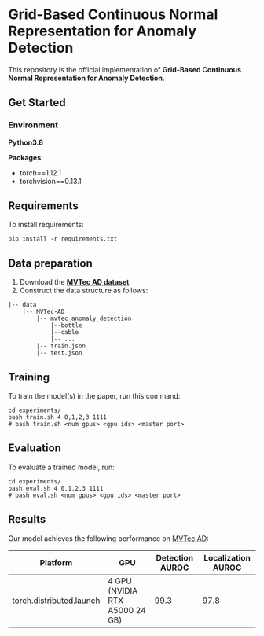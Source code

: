 # Grid-Based Continuous Normal Representation for Anomaly Detection

This repository is the official implementation of **Grid-Based Continuous Normal Representation for Anomaly Detection**. 

## Get Started 
### Environment 

**Python3.8**

**Packages**:
- torch==1.12.1
- torchvision==0.13.1

## Requirements
To install requirements:
```setup
pip install -r requirements.txt
```

## Data preparation
1. Download the [**MVTec AD dataset**](https://www.mvtec.com/company/research/datasets/mvtec-ad)
2. Construct the data structure as follows:
```
|-- data
    |-- MVTec-AD
        |-- mvtec_anomaly_detection
            |--bottle
            |--cable
            |-- ...
        |-- train.json
        |-- test.json
```

## Training
To train the model(s) in the paper, run this command:
```train
cd experiments/
bash train.sh 4 0,1,2,3 1111
# bash train.sh <num gpus> <gpu ids> <master port>
```

## Evaluation
To evaluate a trained model, run:
```eval
cd experiments/
bash eval.sh 4 0,1,2,3 1111
# bash eval.sh <num gpus> <gpu ids> <master port>
```

## Results
Our model achieves the following performance on [MVTec AD](https://www.mvtec.com/company/research/datasets/mvtec-ad):

| Platform | GPU | Detection AUROC | Localization AUROC |
| ------ | ------ | ------ | ------ |
| torch.distributed.launch | 4 GPU (NVIDIA RTX A5000 24 GB)|  99.3 | 97.8 |